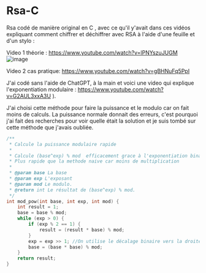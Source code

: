 # Rsa-C


Rsa codé de manière original en C , avec ce qu'il y'avait dans ces vidéos expliquant comment chiffrer et déchiffrer avec RSA à l'aide d'une feuille et d'un stylo : 

Video 1 théorie : https://www.youtube.com/watch?v=lPNYszuJUGM
![image](https://github.com/CatharsisCoding/Rsa-C/assets/97361977/0bad245f-f127-4ab9-a490-ab022129f4cb)

Video 2 cas pratique: https://www.youtube.com/watch?v=gBHNuFq5PpI

J'ai codé sans l'aide de ChatGPT, à la main et voici une video qui explique l'exponentiation modulaire : https://www.youtube.com/watch?v=G2AUL3xxA3U ).

J'ai choisi cette méthode pour faire la puissance et le modulo car on fait moins de calculs. La puissance normale donnait des erreurs, c'est pourquoi j'ai fait des recherches pour voir quelle était la solution et je suis tombé sur cette méthode que j'avais oubliée.


```c
/**
 * Calcule la puissance modulaire rapide
 *
 * Calcule (base^exp) % mod  efficacement grace à l'exponentiation binaire modulaire.
 * Plus rapide que la methode naive car moins de multiplication
 * 
 * @param base La base
 * @param exp L'exposant
 * @param mod Le modulo.
 * @return int Le résultat de (base^exp) % mod.
 */
int mod_pow(int base, int exp, int mod) {
    int result = 1;
    base = base % mod;
    while (exp > 0) {
        if (exp % 2 == 1) {
            result = (result * base) % mod;
        }
        exp = exp >> 1; //On utilise le décalage binaire vers la droite (>> 1) pour diviser exp par 2. 
        base = (base * base) % mod;
    }
    return result;
}
```
